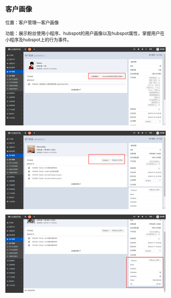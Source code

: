 ## 客户画像

位置：客户管理—客户画像 

功能：展示粉丝使用小程序、hubspot的用户画像以及hubspot属性，掌握用户在小程序及hubspot上的行为事件。

![](/assets/xcxhx.png)

![](/assets/hubspothx.png)

![](/assets/hubspotsx.png)

